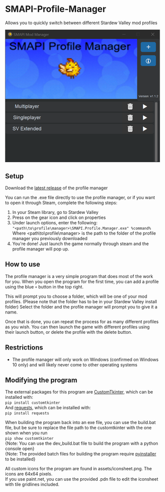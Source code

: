# SMAPI-Profile-Manager

Allows you to quickly switch between different Stardew Valley mod profiles

![Preview](assets/preview.png)

## Setup
Download the [latest release](https://github.com/supercam19/SMAPI-Profile-Manager/releases/latest) of the profile manager

You can run the .exe file directly to use the profile manager, or if you want to open it through Steam, complete the following steps:
1. In your Steam library, go to Stardew Valley
2. Press on the gear icon and click on properties
3. Under launch options, enter the following:<br>
`"<path\to\profile\manager>\SMAPI.Profile.Manager.exe" %command%`</br>
Where <path\to\profile\manager> is the path to the folder of the profile manager you previously downloaded
4. You're done! Just launch the game normally through steam and the profile manager will pop up.

## How to use
The profile manager is a very simple program that does most of the work for you. When you open the program for the first time, you can add a profile using the blue `+` button in the top right.

This will prompt you to choose a folder, which will be one of your mod profiles. (Please note that the folder has to be in your Stardew Valley install folder) Select the folder and the profile manager will prompt you to give it a name.

Once that is done, you can repeat the process for as many different profiles as you wish. You can then launch the game with different profiles using their launch button, or delete the profile with the delete button.

## Restrictions
- The profile manager will only work on Windows (confirmed on Windows 10 only) and will likely never come to other operating systems

## Modifying the program
The external packages for this program are [CustomTkinter](https://github.com/TomSchimansky/CustomTkinter), which can be installed with:<br>
`pip install customtkinter`</br>
And [requests](https://pypi.org/project/requests/), which can be installed with:<br>
`pip install requests`</br>

When building the program back into an exe file, you can use the build.bat file, but be sure to replace the file path to the customtkinter with the one shown when you run<br>
`pip show customtkinter`
<br> {Note: You can use the dev_build.bat file to build the program with a python console open}
<br> {Note: The provided batch files for building the program require [pyinstaller](https://pyinstaller.org/en/stable/) to be installed}

All custom icons for the program are found in assets/iconsheet.png. The icons are 64x64 pixels.
<br> If you use paint.net, you can use the provided .pdn file to edit the iconsheet with tile gridlines included.
